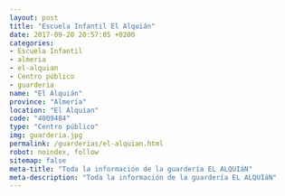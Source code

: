 ```yaml
---
layout: post
title: "Escuela Infantil El Alquián"
date: 2017-09-20 20:57:05 +0200
categories:
- Escuela Infantil
- almeria
- el-alquian
- Centro público
- guarderia
name: "El Alquián"
province: "Almería"
location: "El Alquian"
code: "4009484"
type: "Centro público"
img: guarderia.jpg
permalink: /guarderias/el-alquian.html
robot: noindex, follow
sitemap: false
meta-title: "Toda la información de la guardería EL ALQUIáN"
meta-description: "Toda la información de la guardería EL ALQUIáN"
---
```

